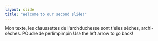 ```yaml
---
layout: slide
title: "Welcome to our second slide!"
---
```

Mon texte, les chaussettes de l'archiduchesse sont t'elles sèches, archi-sèches.
POudre de perlimpimpin
Use the left arrow to go back!
